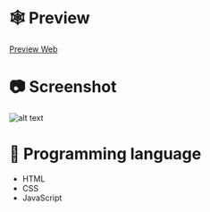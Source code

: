 # 🕸️ Preview

[Preview Web](http://std48196.000webhostapp.com/bmi/)

# 📷 Screenshot

![alt text](https://std48196.000webhostapp.com/screenshort/bmi.jpg)

# 🧾 Programming language

- HTML
- CSS
- JavaScript
